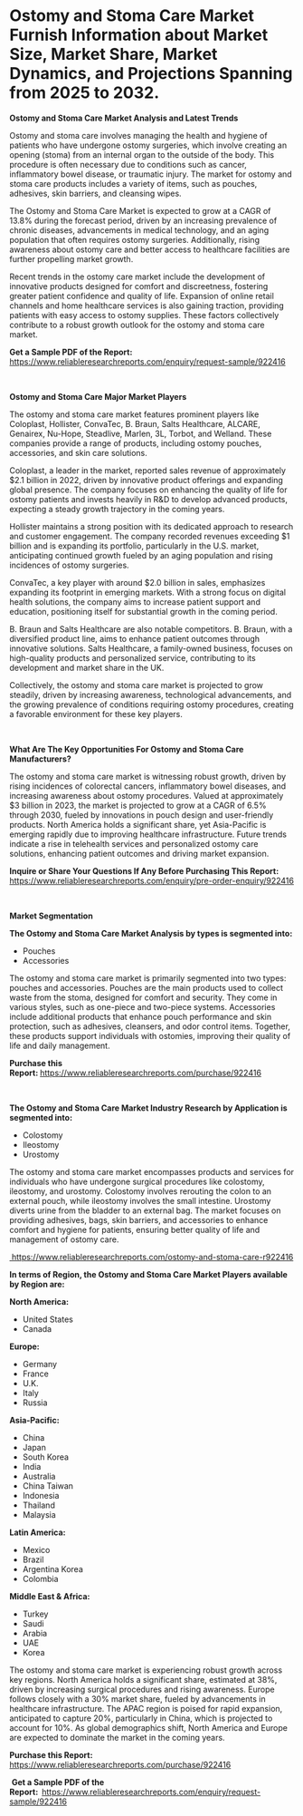 <p><h1>Ostomy and Stoma Care Market Furnish Information about Market Size, Market Share, Market Dynamics, and Projections Spanning from 2025 to 2032.</h1></p><p><strong>Ostomy and Stoma Care Market Analysis and Latest Trends</strong></p>
<p><p>Ostomy and stoma care involves managing the health and hygiene of patients who have undergone ostomy surgeries, which involve creating an opening (stoma) from an internal organ to the outside of the body. This procedure is often necessary due to conditions such as cancer, inflammatory bowel disease, or traumatic injury. The market for ostomy and stoma care products includes a variety of items, such as pouches, adhesives, skin barriers, and cleansing wipes.</p><p>The Ostomy and Stoma Care Market is expected to grow at a CAGR of 13.8% during the forecast period, driven by an increasing prevalence of chronic diseases, advancements in medical technology, and an aging population that often requires ostomy surgeries. Additionally, rising awareness about ostomy care and better access to healthcare facilities are further propelling market growth.</p><p>Recent trends in the ostomy care market include the development of innovative products designed for comfort and discreetness, fostering greater patient confidence and quality of life. Expansion of online retail channels and home healthcare services is also gaining traction, providing patients with easy access to ostomy supplies. These factors collectively contribute to a robust growth outlook for the ostomy and stoma care market.</p></p>
<p><strong>Get a Sample PDF of the Report:&nbsp;</strong> <a href="https://www.reliableresearchreports.com/enquiry/request-sample/922416?utm_campaign=11&utm_medium=2&utm_source=Github&utm_content=ia&utm_term=18042025&utm_id=ostomy-and-stoma-care">https://www.reliableresearchreports.com/enquiry/request-sample/922416</a></p>
<p>&nbsp;</p>
<p><strong>Ostomy and Stoma Care Major Market Players</strong></p>
<p><p>The ostomy and stoma care market features prominent players like Coloplast, Hollister, ConvaTec, B. Braun, Salts Healthcare, ALCARE, Genairex, Nu-Hope, Steadlive, Marlen, 3L, Torbot, and Welland. These companies provide a range of products, including ostomy pouches, accessories, and skin care solutions.</p><p>Coloplast, a leader in the market, reported sales revenue of approximately $2.1 billion in 2022, driven by innovative product offerings and expanding global presence. The company focuses on enhancing the quality of life for ostomy patients and invests heavily in R&D to develop advanced products, expecting a steady growth trajectory in the coming years.</p><p>Hollister maintains a strong position with its dedicated approach to research and customer engagement. The company recorded revenues exceeding $1 billion and is expanding its portfolio, particularly in the U.S. market, anticipating continued growth fueled by an aging population and rising incidences of ostomy surgeries.</p><p>ConvaTec, a key player with around $2.0 billion in sales, emphasizes expanding its footprint in emerging markets. With a strong focus on digital health solutions, the company aims to increase patient support and education, positioning itself for substantial growth in the coming period.</p><p>B. Braun and Salts Healthcare are also notable competitors. B. Braun, with a diversified product line, aims to enhance patient outcomes through innovative solutions. Salts Healthcare, a family-owned business, focuses on high-quality products and personalized service, contributing to its development and market share in the UK.</p><p>Collectively, the ostomy and stoma care market is projected to grow steadily, driven by increasing awareness, technological advancements, and the growing prevalence of conditions requiring ostomy procedures, creating a favorable environment for these key players.</p></p>
<p>&nbsp;</p>
<p><strong>What Are The Key Opportunities For Ostomy and Stoma Care Manufacturers?</strong></p>
<p><p>The ostomy and stoma care market is witnessing robust growth, driven by rising incidences of colorectal cancers, inflammatory bowel diseases, and increasing awareness about ostomy procedures. Valued at approximately $3 billion in 2023, the market is projected to grow at a CAGR of 6.5% through 2030, fueled by innovations in pouch design and user-friendly products. North America holds a significant share, yet Asia-Pacific is emerging rapidly due to improving healthcare infrastructure. Future trends indicate a rise in telehealth services and personalized ostomy care solutions, enhancing patient outcomes and driving market expansion.</p></p>
<p><strong>Inquire or Share Your Questions If Any Before Purchasing This Report:</strong> <a href="https://www.reliableresearchreports.com/enquiry/pre-order-enquiry/922416?utm_campaign=11&utm_medium=2&utm_source=Github&utm_content=ia&utm_term=18042025&utm_id=ostomy-and-stoma-care">https://www.reliableresearchreports.com/enquiry/pre-order-enquiry/922416</a></p>
<p>&nbsp;</p>
<p><strong>Market Segmentation</strong></p>
<p><strong>The Ostomy and Stoma Care Market Analysis by types is segmented into:</strong></p>
<p><ul><li>Pouches</li><li>Accessories</li></ul></p>
<p><p>The ostomy and stoma care market is primarily segmented into two types: pouches and accessories. Pouches are the main products used to collect waste from the stoma, designed for comfort and security. They come in various styles, such as one-piece and two-piece systems. Accessories include additional products that enhance pouch performance and skin protection, such as adhesives, cleansers, and odor control items. Together, these products support individuals with ostomies, improving their quality of life and daily management.</p></p>
<p><strong>Purchase this Report:&nbsp;</strong><a href="https://www.reliableresearchreports.com/purchase/922416?utm_campaign=11&utm_medium=2&utm_source=Github&utm_content=ia&utm_term=18042025&utm_id=ostomy-and-stoma-care">https://www.reliableresearchreports.com/purchase/922416</a></p>
<p>&nbsp;</p>
<p><strong>The Ostomy and Stoma Care Market Industry Research by Application is segmented into:</strong></p>
<p><ul><li>Colostomy</li><li>Ileostomy</li><li>Urostomy</li></ul></p>
<p><p>The ostomy and stoma care market encompasses products and services for individuals who have undergone surgical procedures like colostomy, ileostomy, and urostomy. Colostomy involves rerouting the colon to an external pouch, while ileostomy involves the small intestine. Urostomy diverts urine from the bladder to an external bag. The market focuses on providing adhesives, bags, skin barriers, and accessories to enhance comfort and hygiene for patients, ensuring better quality of life and management of ostomy care.</p></p>
<p><a href="https://www.reliableresearchreports.com/ostomy-and-stoma-care-r922416?utm_campaign=11&utm_medium=2&utm_source=Github&utm_content=ia&utm_term=18042025&utm_id=ostomy-and-stoma-care">&nbsp;https://www.reliableresearchreports.com/ostomy-and-stoma-care-r922416</a></p>
<p><strong>In terms of Region, the Ostomy and Stoma Care Market Players available by Region are:</strong></p>
<p>
    <p> <strong> North America: </strong>
        <ul>
            <li>United States</li>
            <li>Canada</li>
        </ul>
        </p> 
    <p> <strong> Europe: </strong>
        <ul>
            <li>Germany</li>
            <li>France</li>
            <li>U.K.</li>
            <li>Italy</li>
            <li>Russia</li>
        </ul>
        </p> 
    <p> <strong> Asia-Pacific: </strong>
        <ul>
            <li>China</li>
            <li>Japan</li>
            <li>South Korea</li>
            <li>India</li>
            <li>Australia</li>
            <li>China Taiwan</li>
            <li>Indonesia</li>
            <li>Thailand</li>
            <li>Malaysia</li>
        </ul>
        </p> 
    <p> <strong> Latin America: </strong>
        <ul>
            <li>Mexico</li>
            <li>Brazil</li>
            <li>Argentina Korea</li>
            <li>Colombia</li>
        </ul>
        </p> 
    <p> <strong> Middle East & Africa: </strong>
        <ul>
            <li>Turkey</li>
            <li>Saudi</li>
            <li>Arabia</li>
            <li>UAE</li>
            <li>Korea</li>
        </ul>
    </p>
    </p>
<p><p>The ostomy and stoma care market is experiencing robust growth across key regions. North America holds a significant share, estimated at 38%, driven by increasing surgical procedures and rising awareness. Europe follows closely with a 30% market share, fueled by advancements in healthcare infrastructure. The APAC region is poised for rapid expansion, anticipated to capture 20%, particularly in China, which is projected to account for 10%. As global demographics shift, North America and Europe are expected to dominate the market in the coming years.</p></p>
<p><strong>Purchase this Report: </strong><a href="https://www.reliableresearchreports.com/purchase/922416?utm_campaign=11&utm_medium=2&utm_source=Github&utm_content=ia&utm_term=18042025&utm_id=ostomy-and-stoma-care">https://www.reliableresearchreports.com/purchase/922416</a></p>
<p>&nbsp;<strong>Get a Sample PDF of the Report:&nbsp;&nbsp;</strong><a href="https://www.reliableresearchreports.com/enquiry/request-sample/922416?utm_campaign=11&utm_medium=2&utm_source=Github&utm_content=ia&utm_term=18042025&utm_id=ostomy-and-stoma-care">https://www.reliableresearchreports.com/enquiry/request-sample/922416</a></p>
<p><strong></strong></p>
<p><p></p><p></p><p></p></p>